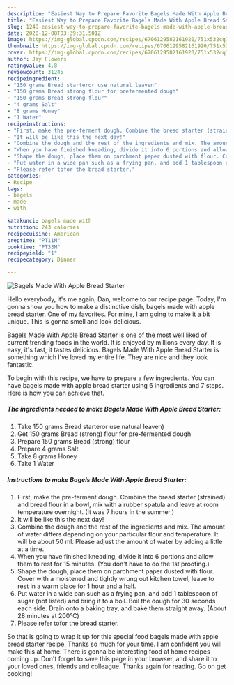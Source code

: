 ```yaml
---
description: "Easiest Way to Prepare Favorite Bagels Made With Apple Bread Starter"
title: "Easiest Way to Prepare Favorite Bagels Made With Apple Bread Starter"
slug: 1249-easiest-way-to-prepare-favorite-bagels-made-with-apple-bread-starter
date: 2020-12-08T03:39:31.501Z
image: https://img-global.cpcdn.com/recipes/6706129582161920/751x532cq70/bagels-made-with-apple-bread-starter-recipe-main-photo.jpg
thumbnail: https://img-global.cpcdn.com/recipes/6706129582161920/751x532cq70/bagels-made-with-apple-bread-starter-recipe-main-photo.jpg
cover: https://img-global.cpcdn.com/recipes/6706129582161920/751x532cq70/bagels-made-with-apple-bread-starter-recipe-main-photo.jpg
author: Jay Flowers
ratingvalue: 4.8
reviewcount: 31245
recipeingredient:
- "150 grams Bread starteror use natural leaven"
- "150 grams Bread strong flour for prefermented dough"
- "150 grams Bread strong flour"
- "4 grams Salt"
- "8 grams Honey"
- "1 Water"
recipeinstructions:
- "First, make the pre-ferment dough. Combine the bread starter (strained) and bread flour in a bowl, mix with a rubber spatula and leave at room temperature overnight. (It was 7 hours in the summer.)"
- "It will be like this the next day!"
- "Combine the dough and the rest of the ingredients and mix. The amount of water differs depending on your particular flour and temperature. It will be about 50 ml. Please adjust the amount of water by adding a little at a time."
- "When you have finished kneading, divide it into 6 portions and allow them to rest for 15 minutes. (You don&#39;t have to do the 1st proofing.)"
- "Shape the dough, place them on parchment paper dusted with flour. Cover with a moistened and tightly wrung out kitchen towel, leave to rest in a warm place for 1 hour and a half."
- "Put water in a wide pan such as a frying pan, and add 1 tablespoon of sugar (not listed) and bring it to a boil. Boil the dough for 30 seconds each side. Drain onto a baking tray, and bake them straight away. (About 28 minutes at 200℃)"
- "Please refer tofor the bread starter."
categories:
- Recipe
tags:
- bagels
- made
- with

katakunci: bagels made with 
nutrition: 243 calories
recipecuisine: American
preptime: "PT11M"
cooktime: "PT33M"
recipeyield: "1"
recipecategory: Dinner

---
```



![Bagels Made With Apple Bread Starter](https://img-global.cpcdn.com/recipes/6706129582161920/751x532cq70/bagels-made-with-apple-bread-starter-recipe-main-photo.jpg)

Hello everybody, it's me again, Dan, welcome to our recipe page. Today, I'm gonna show you how to make a distinctive dish, bagels made with apple bread starter. One of my favorites. For mine, I am going to make it a bit unique. This is gonna smell and look delicious.

Bagels Made With Apple Bread Starter is one of the most well liked of current trending foods in the world. It is enjoyed by millions every day. It is easy, it's fast, it tastes delicious. Bagels Made With Apple Bread Starter is something which I've loved my entire life. They are nice and they look fantastic.




To begin with this recipe, we have to prepare a few ingredients. You can have bagels made with apple bread starter using 6 ingredients and 7 steps. Here is how you can achieve that.

<!--inarticleads1-->

##### The ingredients needed to make Bagels Made With Apple Bread Starter:

1. Take 150 grams Bread starteror use natural leaven)
1. Get 150 grams Bread (strong) flour for pre-fermented dough
1. Prepare 150 grams Bread (strong) flour
1. Prepare 4 grams Salt
1. Take 8 grams Honey
1. Take 1 Water




<!--inarticleads2-->

##### Instructions to make Bagels Made With Apple Bread Starter:

1. First, make the pre-ferment dough. Combine the bread starter (strained) and bread flour in a bowl, mix with a rubber spatula and leave at room temperature overnight. (It was 7 hours in the summer.)
1. It will be like this the next day!
1. Combine the dough and the rest of the ingredients and mix. The amount of water differs depending on your particular flour and temperature. It will be about 50 ml. Please adjust the amount of water by adding a little at a time.
1. When you have finished kneading, divide it into 6 portions and allow them to rest for 15 minutes. (You don&#39;t have to do the 1st proofing.)
1. Shape the dough, place them on parchment paper dusted with flour. Cover with a moistened and tightly wrung out kitchen towel, leave to rest in a warm place for 1 hour and a half.
1. Put water in a wide pan such as a frying pan, and add 1 tablespoon of sugar (not listed) and bring it to a boil. Boil the dough for 30 seconds each side. Drain onto a baking tray, and bake them straight away. (About 28 minutes at 200℃)
1. Please refer tofor the bread starter.




So that is going to wrap it up for this special food bagels made with apple bread starter recipe. Thanks so much for your time. I am confident you will make this at home. There is gonna be interesting food at home recipes coming up. Don't forget to save this page in your browser, and share it to your loved ones, friends and colleague. Thanks again for reading. Go on get cooking!
